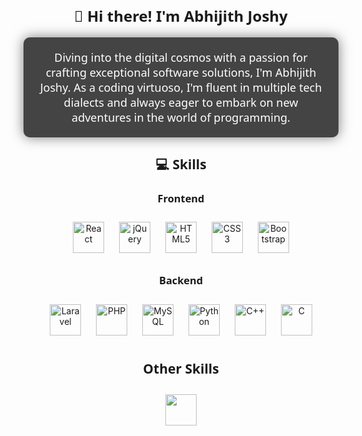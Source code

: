 <div align="center" style="font-family: 'Segoe UI', Tahoma, Geneva, Verdana, sans-serif;">
  <h1 style="font-size: 24px;">👋 Hi there! I'm Abhijith Joshy</h1>
  <p style="font-size: 18px; background-color: #444; color: #fff; padding: 20px; border-radius: 10px; box-shadow: 0 0 20px rgba(0, 0, 0, 0.5);">Diving into the digital cosmos with a passion for crafting exceptional software solutions, I'm Abhijith Joshy. As a coding virtuoso, I'm fluent in multiple tech dialects and always eager to embark on new adventures in the world of programming.</p>
</div>

<h2 align="center" style="font-family: 'Segoe UI', Tahoma, Geneva, Verdana, sans-serif;">💻 Skills</h2>

<h3 align="center" style="font-family: 'Segoe UI', Tahoma, Geneva, Verdana, sans-serif;">Frontend</h3>
<div align="center">
  <img style="margin: 10px;" src="https://profilinator.rishav.dev/skills-assets/react-original-wordmark.svg" alt="React" height="50" />
  <img style="margin: 10px;" src="" alt="jQuery" height="50" />
  <img style="margin: 10px;" src="https://profilinator.rishav.dev/skills-assets/html5-original-wordmark.svg" alt="HTML5" height="50" />
  <img style="margin: 10px;" src="https://profilinator.rishav.dev/skills-assets/css3-original-wordmark.svg" alt="CSS3" height="50" />
  <img style="margin: 10px;" src="https://profilinator.rishav.dev/skills-assets/bootstrap-plain.svg" alt="Bootstrap" height="50" />
</div>

<h3 align="center" style="font-family: 'Segoe UI', Tahoma, Geneva, Verdana, sans-serif;">Backend</h3>
<div align="center">
  <img style="margin: 10px;" src="https://profilinator.rishav.dev/skills-assets/laravel-plain-wordmark.svg" alt="Laravel" height="50" />
  <img style="margin: 10px;" src="https://profilinator.rishav.dev/skills-assets/php-original.svg" alt="PHP" height="50" />
  <img style="margin: 10px;" src="https://profilinator.rishav.dev/skills-assets/mysql-original-wordmark.svg" alt="MySQL" height="50" />
  <img style="margin: 10px;" src="https://profilinator.rishav.dev/skills-assets/python-original.svg" alt="Python" height="50" />
  <img style="margin: 10px;" src="https://profilinator.rishav.dev/skills-assets/cplusplus-original.svg" alt="C++" height="50" />
  <img style="margin: 10px;" src="C_ICON_URL_HERE" alt="C" height="50" />
</div>

<h2 align="center" style="font-family: 'Segoe UI', Tahoma, Geneva, Verdana, sans-serif;">Other Skills</h2>
<div align="center">
  <img style="margin: 10px;" src="https://profilinator.rishav.dev/skills-assets/git-scm-icon.svg" alt "Git" height="50" />
</div>
